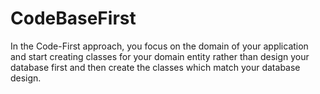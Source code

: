 # CodeBaseFirst
In the Code-First approach, you focus on the domain of your application and start creating classes for your domain entity rather than design your database first and then create the classes which match your database design.
